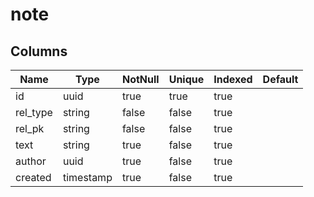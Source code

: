 <!-- Generated File -->
# note

## Columns

| Name                         | Type               | NotNull| Unique | Indexed  | Default
|------------------------------|--------------------|--------|--------|----------|--------------------
| id                           | uuid               | true   | true   | true     |
| rel_type                     | string             | false  | false  | true     |
| rel_pk                       | string             | false  | false  | true     |
| text                         | string             | true   | false  | true     |
| author                       | uuid               | true   | false  | true     |
| created                      | timestamp          | true   | false  | true     |

